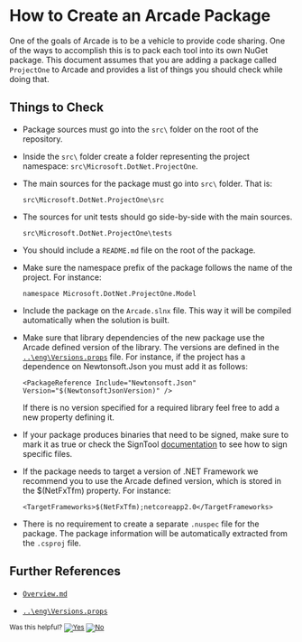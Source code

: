 # How to Create an Arcade Package

One of the goals of Arcade is to be a vehicle to provide code sharing. One of the ways to accomplish this is to pack each tool into its own NuGet package. This document assumes that you are adding a package called `ProjectOne` to Arcade and provides a list of things you should check while doing that.

## Things to Check

- Package sources must go into the `src\` folder on the root of the repository.

- Inside the `src\` folder create a folder representing the project namespace: `src\Microsoft.DotNet.ProjectOne`.

- The main sources for the package must go into `src\` folder. That is:

  `src\Microsoft.DotNet.ProjectOne\src`

- The sources for unit tests should go side-by-side with the main sources.

  `src\Microsoft.DotNet.ProjectOne\tests`

- You should include a `README.md` file on the root of the package.

- Make sure the namespace prefix of the package follows the name of the project. For instance:

  `namespace Microsoft.DotNet.ProjectOne.Model`

- Include the package on the `Arcade.slnx` file. This way it will be compiled automatically when the solution is built.

- Make sure that library dependencies of the new package use the Arcade defined version of the library. The versions are defined in the [`..\eng\Versions.props`](../eng/Versions.props) file. For instance, if the project has a dependence on Newtonsoft.Json you must add it as follows:

  `<PackageReference Include="Newtonsoft.Json" Version="$(NewtonsoftJsonVersion)" />`

  If there is no version specified for a required library feel free to add a new property defining it.

- If your package produces binaries that need to be signed, make sure to mark it as <IsPackable>true</IsPackable> or check the SignTool [documentation](../src/Microsoft.DotNet.SignTool/README.md) to see how to sign specific files.

- If the package needs to target a version of .NET Framework we recommend you to use the Arcade defined version, which is stored in the $(NetFxTfm) property. For instance:

  `<TargetFrameworks>$(NetFxTfm);netcoreapp2.0</TargetFrameworks>`

- There is no requirement to create a separate `.nuspec` file for the package. The package information will be automatically extracted from the `.csproj` file.

## Further References

- [`Overview.md`](Overview.md)

- [`..\eng\Versions.props`](../eng/Versions.props)


<!-- Begin Generated Content: Doc Feedback -->
<sub>Was this helpful? [![Yes](https://helix.dot.net/f/ip/5?p=Documentation%5CHowToCreatePackages.md)](https://helix.dot.net/f/p/5?p=Documentation%5CHowToCreatePackages.md) [![No](https://helix.dot.net/f/in)](https://helix.dot.net/f/n/5?p=Documentation%5CHowToCreatePackages.md)</sub>
<!-- End Generated Content-->
